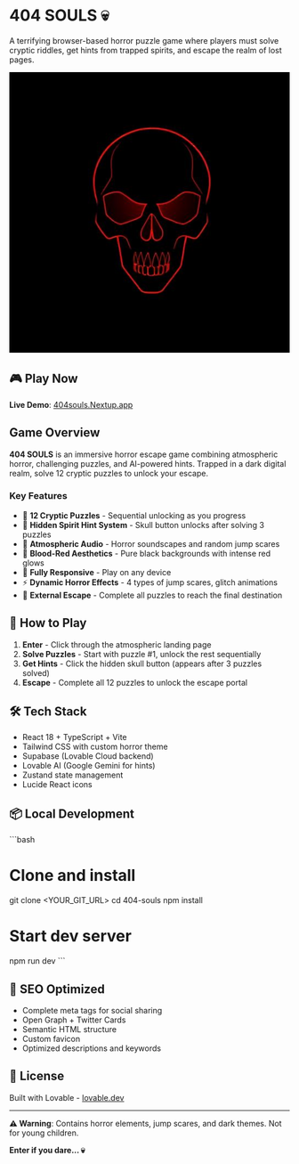 # 404 SOULS 💀

A terrifying browser-based horror puzzle game where players must solve cryptic riddles, get hints from trapped spirits, and escape the realm of lost pages.

![404 SOULS Banner](public/favicon.png)

## 🎮 Play Now

**Live Demo**: [404souls.Nextup.app](https://code-404-sandy.vercel.app/)

## Game Overview

**404 SOULS** is an immersive horror escape game combining atmospheric horror, challenging puzzles, and AI-powered hints. Trapped in a dark digital realm, solve 12 cryptic puzzles to unlock your escape.

### Key Features

- 🧩 **12 Cryptic Puzzles** - Sequential unlocking as you progress
- 👻 **Hidden Spirit Hint System** - Skull button unlocks after solving 3 puzzles
- 🎵 **Atmospheric Audio** - Horror soundscapes and random jump scares
- 🎨 **Blood-Red Aesthetics** - Pure black backgrounds with intense red glows
- 📱 **Fully Responsive** - Play on any device
- ⚡ **Dynamic Horror Effects** - 4 types of jump scares, glitch animations
- 🚪 **External Escape** - Complete all puzzles to reach the final destination

## 🚀 How to Play

1. **Enter** - Click through the atmospheric landing page
2. **Solve Puzzles** - Start with puzzle #1, unlock the rest sequentially
3. **Get Hints** - Click the hidden skull button (appears after 3 puzzles solved)
4. **Escape** - Complete all 12 puzzles to unlock the escape portal

## 🛠️ Tech Stack

- React 18 + TypeScript + Vite
- Tailwind CSS with custom horror theme
- Supabase (Lovable Cloud backend)
- Lovable AI (Google Gemini for hints)
- Zustand state management
- Lucide React icons

## 📦 Local Development

\`\`\`bash
# Clone and install
git clone <YOUR_GIT_URL>
cd 404-souls
npm install

# Start dev server
npm run dev
\`\`\`

## 🎯 SEO Optimized

- Complete meta tags for social sharing
- Open Graph + Twitter Cards
- Semantic HTML structure
- Custom favicon
- Optimized descriptions and keywords

## 📄 License

Built with Lovable - [lovable.dev](https://lovable.dev)

---

**⚠️ Warning**: Contains horror elements, jump scares, and dark themes. Not for young children.

**Enter if you dare... 💀**

